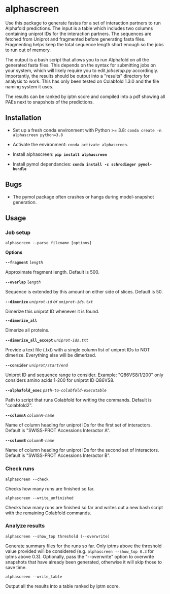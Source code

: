 # alphascreen

Use this package to generate fastas for a set of interaction partners to run Alphafold predictions. The input is a table which includes two columns containing uniprot IDs for the interaction partners. The sequences are fetched from Uniprot and fragmented before generating fasta files. Fragmenting helps keep the total sequence length short enough so the jobs to run out of memory.

The output is a bash script that allows you to run Alphafold on all the generated fasta files. This depends on the syntax for submitting jobs on your system, which will likely require you to edit *jobsetup.py* accordingly. Importantly, the results should be output into a "results" directory for analysis to work. This has only been tested on Colabfold 1.3.0 and the file naming system it uses.

The results can be ranked by iptm score and compiled into a pdf showing all PAEs next to snapshots of the predictions.

## Installation<a name="installation"></a>

* Set up a fresh conda environment with Python >= 3.8: `conda create -n alphascreen python=3.8`

* Activate the environment: `conda activate alphascreen`.

* Install alphascreen: **`pip install alphascreen`**

* Install pymol dependancies: **`conda install -c schrodinger pymol-bundle`**

## Bugs<a name="bugs"></a>

* The pymol package often crashes or hangs during model-snapshot generation.

## Usage<a name="usage"></a>

### Job setup

```
alphascreen --parse filename [options]
```

**Options**

**```--fragment```** *```length```*

Approximate fragment length. Default is 500.

**```--overlap```** *```length```*

Sequence is extended by this amount on either side of slices. Default is 50.

**```--dimerize```** *```uniprot-id```* *or* *```uniprot-ids.txt```*

Dimerize this uniprot ID whenever it is found.

**```--dimerize_all```**

Dimerize all proteins.

**```--dimerize_all_except```** *```uniprot-ids.txt```*

Provide a text file (.txt) with a single column list of uniprot IDs to NOT dimerize. Everything else will be dimerized.

**```--consider```** *```uniprot/start/end```*

Uniprot ID and sequence range to consider. Example: "Q86VS8/1/200" only considers amino acids 1-200 for uniprot ID Q86VS8.

**```--alphafold_exec```** *```path-to-colabfold-executable```*

Path to script that runs Colabfold for writing the commands. Default is "colabfold2".

**```--columnA```** *```columnA-name```*

Name of column heading for uniprot IDs for the first set of interactors. Default is "SWISS-PROT Accessions Interactor A".

**```--columnB```** *```columnB-name```*

Name of column heading for uniprot IDs for the second set of interactors. Default is "SWISS-PROT Accessions Interactor B".

### Check runs

```
alphascreen --check
```

Checks how many runs are finished so far.

```
alphascreen --write_unfinished
```

Checks how many runs are finished so far and writes out a new bash script with the remaining Colabfold commands.

### Analyze results

```
alphascreen --show_top threshold (--overwrite)
```

Generate summary files for the runs so far. Only iptms above the threshold value provided will be considered (e.g. ```alphascreen --show_top 0.3``` for iptms above 0.3). Optionally, pass the "--overwrite" option to overwrite snapshots that have already been generated, otherwise it will skip those to save time.

```
alphascreen --write_table
```

Output all the results into a table ranked by iptm score.